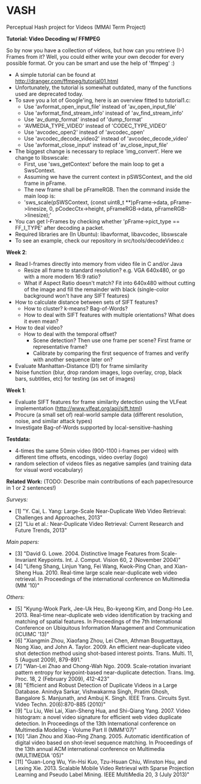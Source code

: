 VASH
====

Perceptual Hash project for Videos (MMAI Term Project)


**Tutorial: Video Decoding w/ FFMPEG**

So by now you have a collection of videos, but how can you retrieve (I-) Frames from it? Well, you could either write your own decoder for every possible format. Or you can be smart and use the help of 'ffmpeg' :)
* A simple tutorial can be found at http://dranger.com/ffmpeg/tutorial01.html
* Unfortunately, the tutorial is somewhat outdated, many of the functions used are deprecated today.
* To save you a lot of Google'ing, here is an overview fitted to tutorial1.c:
  * Use 'avformat_open_input_file' instead of 'av_open_input_file'
  * Use 'avformat_find_stream_info' instead of 'av_find_stream_info'
  * Use 'av_dump_format' instead of 'dump_format'
  * 'AVMEDIA_TYPE_VIDEO' instead of 'CODEC_TYPE_VIDEO'
  * Use 'avcodec_open2' instead of 'avcodec_open'
  * Use 'avcodec_decode_video2' instead of 'avcodec_decode_video'
  * Use 'avformat_close_input' instead of 'av_close_input_file'
* The biggest change is necessary to replace 'img_convert'. Here we change to libswscale:
  * First, use 'sws_getContext' before the main loop to get a SwsContext.
  * Assuming we have the current context in pSWSContext, and the old frame in pFrame.
  * The new frame shall be pFrameRGB. Then the command inside the main loop is:
  * 'sws_scale(pSWSContext, (const uint8_t **)pFrame->data, pFrame->linesize, 0, pCodecCtx->height, pFrameRGB->data, pFrameRGB->linesize);'
* You can get I-Frames by checking whether 'pFrame->pict_type == FF_I_TYPE' after decoding a packet.
* Required libraries are (In Ubuntu): libavformat, libavcodec, libswscale
* To see an example, check our repository in src/tools/decodeVideo.c


**Week 2**:
* Read I-frames directly into memory from video file in C and/or Java
  * Resize all frame to standard resolution? e.g. VGA 640x480, or go with a more modern 16:9 ratio?
  * What if Aspect Ratio doesn't match? Fit into 640x480 without cutting of the image and fill the remainder with black (single-color background won't have any SIFT features) 
* How to calculate distance between sets of SIFT features? 
  * How to cluster? k-means? Bag-of-Words?
  * How to deal with SIFT features with multiple orientations? What does it even mean?
* How to deal video?
  * How to deal with the temporal offset?
    * Scene detection? Then use one frame per scene? First frame or representative frame?
    * Calibrate by comparing the first sequence of frames and verify with another sequence later on?
* Evaluate Manhattan-Distance (D1) for frame similarity
* Noise function (blur, drop random images, logo overlay, crop, black bars, subtitles, etc) for testing (as set of images)


**Week 1**:
* Evaluate SIFT features for frame similarity detection using the VLFeat implementation (http://www.vlfeat.org/api/sift.html)
* Procure (a small set of) real-world sample data (different resolution, noise, and similar attack types)
* Investigate Bag-of-Words supported by local-sensitive-hashing

**Testdata:**
* 4-times the same 50min video (900-1100 i-frames per video) with different time offsets, encodings, video overlay (logo)
* random selection of videos files as negative samples (and training data for visual word vocabulary)

**Related Work:**
(TODO: Describe main contributions of each paper/resource in 1 or 2 sentences!)

_Surveys:_
* [1] "Y. Cai, L. Yang: Large-Scale Near-Duplicate Web Video Retrieval: Challenges and Approaches, 2013"
* [2] "Liu et al.: Near-Duplicate Video Retrieval: Current Research and Future Trends, 2013"

_Main papers:_
* [3] "David G. Lowe. 2004. Distinctive Image Features from Scale-Invariant Keypoints. Int. J. Comput. Vision 60, 2 (November 2004)"
* [4] "Lifeng Shang, Linjun Yang, Fei Wang, Kwok-Ping Chan, and Xian-Sheng Hua. 2010. Real-time large scale near-duplicate web video retrieval. In Proceedings of the international conference on Multimedia (MM '10)"
 
_Others:_
* [5] "Kyung-Wook Park, Jee-Uk Heu, Bo-kyeong Kim, and Dong-Ho Lee. 2013. Real-time near-duplicate web video identification by tracking and matching of spatial features. In Proceedings of the 7th International Conference on Ubiquitous Information Management and Communication (ICUIMC '13)"
* [6] "Xiangmin Zhou, Xiaofang Zhou, Lei Chen, Athman Bouguettaya, Nong Xiao, and John A. Taylor. 2009. An efficient near-duplicate video shot detection method using shot-based interest points. Trans. Multi. 11, 5 (August 2009), 879-891."
* [7] "Wan-Lei Zhao and Chong-Wah Ngo. 2009. Scale-rotation invariant pattern entropy for keypoint-based near-duplicate detection. Trans. Img. Proc. 18, 2 (February 2009), 412-423"
* [8] "Efficient and Robust Detection of Duplicate Videos in a Large Database. Anindya Sarkar, Vishwakarma Singh, Pratim Ghosh, Bangalore S. Manjunath, and Ambuj K. Singh. IEEE Trans. Circuits Syst. Video Techn. 20(6):870-885 (2010)"
* [9] "Lu Liu, Wei Lai, Xian-Sheng Hua, and Shi-Qiang Yang. 2007. Video histogram: a novel video signature for efficient web video duplicate detection. In Proceedings of the 13th International conference on Multimedia Modeling - Volume Part II (MMM'07)"
* [10] "Jian Zhou and Xiao-Ping Zhang. 2005. Automatic identification of digital video based on shot-level sequence matching. In Proceedings of the 13th annual ACM international conference on Multimedia (MULTIMEDIA '05)"
* [11] "Guan-Long Wu, Yin-Hsi Kuo, Tzu-Hsuan Chiu, Winston Hsu, and Lexing Xie. 2013. Scalable Mobile Video Retrieval with Sparse Projection Learning and Pseudo Label Mining. IEEE MultiMedia 20, 3 (July 2013)"
